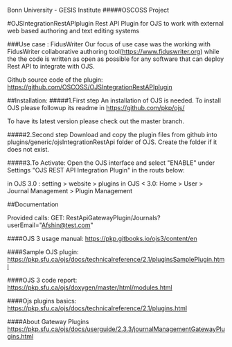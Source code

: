 Bonn University - GESIS Institute
#####OSCOSS Project


#OJSIntegrationRestAPIplugin
Rest API Plugin for OJS to work with external web based authoring and text editing systems

###Use case : FidusWriter
Our focus of use case was the working with FidusWriter collaborative authoring tool(https://www.fiduswriter.org) while
the the code is written as open as possible for any software that can deploy Rest API to integrate with OJS.

Github source code of the plugin:
https://github.com/OSCOSS/OJSIntegrationRestAPIplugin


##Installation:
#####1.First step
An installation of OJS is needed. To install OJS please followup its readme in https://github.com/pkp/ojs/

To have its latest version please check out the master branch.

#####2.Second step
Download and copy the plugin files from github into plugins/generic/ojsIntegrationRestApi folder of OJS.
Create the folder if it does not exist.

#####3.To Activate:
 Open the OJS interface and select "ENABLE" under Settings "OJS REST API Integration Plugin" in the routs below:

 in OJS 3.0 :
 setting > website > plugins
 in OJS < 3.0:
Home > User > Journal Management > Plugin Management

##Documentation

Provided calls:
GET: RestApiGatewayPlugin/Journals?userEmail="Afshin@test.com"

####OJS 3 usage manual:
https://pkp.gitbooks.io/ojs3/content/en

####Sample OJS plugin:
https://pkp.sfu.ca/ojs/docs/technicalreference/2.1/pluginsSamplePlugin.html

####OJS 3 code report:
https://pkp.sfu.ca/ojs/doxygen/master/html/modules.html

####Ojs plugins basics:
https://pkp.sfu.ca/ojs/docs/technicalreference/2.1/plugins.html

####About Gateway Plugins
https://pkp.sfu.ca/ojs/docs/userguide/2.3.3/journalManagementGatewayPlugins.html